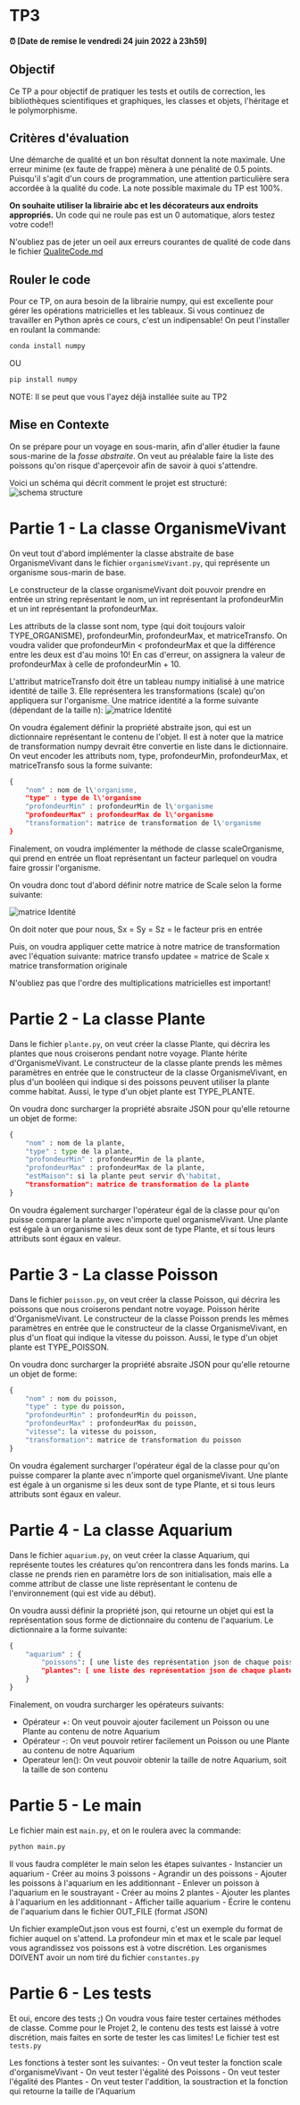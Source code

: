 # TP3

#### :alarm_clock: [Date de remise le vendredi 24 juin 2022 à 23h59]

## Objectif

Ce TP a pour objectif de pratiquer les tests et outils de correction, les bibliothèques scientifiques et graphiques, les classes et objets, l'héritage et le polymorphisme.

## Critères d'évaluation

Une démarche de qualité et un bon résultat donnent la note maximale. Une erreur minime (ex faute de frappe) mènera à une pénalité de 0.5 points. Puisqu'il s'agit d'un cours de programmation, une attention particulière sera accordée à la qualité du code. La note possible maximale du TP est 100%.

**On souhaite utiliser la librairie abc et les décorateurs aux endroits appropriés.**
Un code qui ne roule pas est un 0 automatique, alors testez votre code!!

N'oubliez pas de jeter un oeil aux erreurs courantes de qualité de code dans le fichier [QualiteCode.md](./ressources/QualiteCode.md)

## Rouler le code

Pour ce TP, on aura besoin de la librairie numpy, qui est excellente pour gérer les opérations matricielles et les tableaux. Si vous continuez de travailler en Python après ce cours, c'est un indipensable! On peut l'installer en roulant la commande:

```cmd
conda install numpy
```

OU

```cmd
pip install numpy
```

NOTE: Il se peut que vous l'ayez déjà installée suite au TP2

## Mise en Contexte

On se prépare pour un voyage en sous-marin, afin d'aller étudier la faune sous-marine de la _fosse abstraite_. On veut au préalable faire la liste des poissons qu'on risque d'aperçevoir afin de savoir à quoi s'attendre.

Voici un schéma qui décrit comment le projet est structuré:
![schema structure](ressources/tp3.jpg)

# Partie 1 - La classe OrganismeVivant

On veut tout d'abord implémenter la classe abstraite de base OrganismeVivant dans le fichier `organismeVivant.py`, qui représente un organisme sous-marin de base.

Le constructeur de la classe organismeVivant doit pouvoir prendre en entrée un string représentant le nom, un int représentant la profondeurMin et un int représentant la profondeurMax.

Les attributs de la classe sont nom, type (qui doit toujours valoir TYPE_ORGANISME), profondeurMin, profondeurMax, et matriceTransfo. On voudra valider que profondeurMin < profondeurMax et que la différence entre les deux est d'au moins 10! En cas d'erreur, on assignera la valeur de profondeurMax à celle de profondeurMin + 10.

L'attribut matriceTransfo doit être un tableau numpy initialisé à une matrice identité de taille 3. Elle représentera les transformations (scale) qu'on appliquera sur l'organisme. Une matrice identité a la forme suivante (dépendant de la taille n):
![matrice Identité](ressources/identityMatrix.png)

On voudra également définir la propriété abstraite json, qui est un dictionnaire représentant le contenu de l'objet. Il est à noter que la matrice de transformation numpy devrait être convertie en liste dans le dictionnaire. On veut encoder les attributs nom, type, profondeurMin, profondeurMax, et matriceTransfo sous la forme suivante:

```Python
{
    "nom" : nom de l\'organisme,
    "type" : type de l\'organisme
    "profondeurMin" : profondeurMin de l\'organisme
    "profondeurMax" : profondeurMax de l\'organisme
    "transformation": matrice de transformation de l\'organisme
}
```

Finalement, on voudra implémenter la méthode de classe scaleOrganisme, qui prend en entrée un float représentant un facteur parlequel on voudra faire grossir l'organisme.

On voudra donc tout d'abord définir notre matrice de Scale selon la forme suivante:

![matrice Identité](ressources/scale.png)

On doit noter que pour nous, Sx = Sy = Sz = le facteur pris en entrée

Puis, on voudra appliquer cette matrice à notre matrice de transformation avec l'équation suivante:
matrice transfo updatee = matrice de Scale x matrice transformation originale

N'oubliez pas que l'ordre des multiplications matricielles est important!

# Partie 2 - La classe Plante

Dans le fichier `plante.py`, on veut créer la classe Plante, qui décrira les plantes que nous croiserons pendant notre voyage. Plante hérite d'OrganismeVivant. Le constructeur de la classe plante prends les mêmes paramètres en entrée que le constructeur de la classe OrganismeVivant, en plus d'un booléen qui indique si des poissons peuvent utiliser la plante comme habitat. Aussi, le type d'un objet plante est TYPE_PLANTE.

On voudra donc surcharger la propriété absraite JSON pour qu'elle retourne un objet de forme:

```Python
{
    "nom" : nom de la plante,
    "type" : type de la plante,
    "profondeurMin" : profondeurMin de la plante,
    "profondeurMax" : profondeurMax de la plante,
    "estMaison": si la plante peut servir d\'habitat,
    "transformation": matrice de transformation de la plante
}
```

On voudra également surcharger l'opérateur égal de la classe pour qu'on puisse comparer la plante avec n'importe quel organismeVivant. Une plante est égale à un organisme si les deux sont de type Plante, et si tous leurs attributs sont égaux en valeur.

# Partie 3 - La classe Poisson

Dans le fichier `poisson.py`, on veut créer la classe Poisson, qui décrira les poissons que nous croiserons pendant notre voyage. Poisson hérite d'OrganismeVivant. Le constructeur de la classe Poisson prends les mêmes paramètres en entrée que le constructeur de la classe OrganismeVivant, en plus d'un float qui indique la vitesse du poisson. Aussi, le type d'un objet plante est TYPE_POISSON.

On voudra donc surcharger la propriété absraite JSON pour qu'elle retourne un objet de forme:

```Python
{
    "nom" : nom du poisson,
    "type" : type du poisson,
    "profondeurMin" : profondeurMin du poisson,
    "profondeurMax" : profondeurMax du poisson,
    "vitesse": la vitesse du poisson,
    "transformation": matrice de transformation du poisson
}
```

On voudra également surcharger l'opérateur égal de la classe pour qu'on puisse comparer la plante avec n'importe quel organismeVivant. Une plante est égale à un organisme si les deux sont de type Plante, et si tous leurs attributs sont égaux en valeur.

# Partie 4 - La classe Aquarium

Dans le fichier `aquarium.py`, on veut créer la classe Aquarium, qui représente toutes les créatures qu'on rencontrera dans les fonds marins.  La classe ne prends rien en paramètre lors de son initialisation, mais elle a comme attribut de classe une liste représentant le contenu de l'environnement (qui est vide au début).

On voudra aussi définir la propriété json, qui retourne un objet qui est la représentation sous forme de dictionnaire du contenu de l'aquarium. Le dictionnaire a la forme suivante:

```Python
{
    "aquarium" : {
        "poissons": [ une liste des représentation json de chaque poisson de l\'aquarium],
        "plantes": [ une liste des représentation json de chaque plante de l\'aquarium]
    }
}
```

Finalement, on voudra surcharger les opérateurs suivants:

- Opérateur +: On veut pouvoir ajouter facilement un Poisson ou une Plante au contenu de notre Aquarium
- Opérateur -: On veut pouvoir retirer facilement un Poisson ou une Plante au contenu de notre Aquarium
- Operateur len(): On veut pouvoir obtenir la taille de notre Aquarium, soit la taille de son contenu

# Partie 5 - Le main

Le fichier main est `main.py`, et on le roulera avec la commande:

```Python
python main.py
```

Il vous faudra compléter le main selon les étapes suivantes
    - Instancier un aquarium
    - Créer au moins 3 poissons
    - Agrandir un des poissons
    - Ajouter les poissons à l'aquarium en les additionnant
    - Enlever un poisson à l'aquarium en le soustrayant
    - Créer au moins 2 plantes
    - Ajouter les plantes à l'aquarium en les additionnant
    - Afficher taille aquarium
    - Écrire le contenu de l'aquarium dans le fichier OUT_FILE (format JSON)

Un fichier exampleOut.json vous est fourni, c'est un exemple du format de fichier auquel on s'attend.
La profondeur min et max et le scale par lequel vous agrandissez vos poissons est à votre discrétion. Les organismes DOIVENT avoir un nom tiré du fichier `constantes.py`

# Partie 6 - Les tests

Et oui, encore des tests ;) On voudra vous faire tester certaines méthodes de classe. Comme pour le Projet 2, le contenu des tests est laissé à votre discrétion, mais faites en sorte de tester les cas limites! Le fichier test est `tests.py`

Les fonctions à tester sont les suivantes:
    - On veut tester la fonction scale d'organismeVivant
    - On veut tester l'égalité des Poissons
    - On veut tester l'égalité des Plantes
    - On veut tester l'addition, la soustraction et la fonction qui retourne la taille de l'Aquarium
